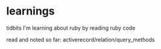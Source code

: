 learnings
=========

tidbits I'm learning about ruby by reading ruby code

read and noted so far:
activerecord/relation/query_methods
